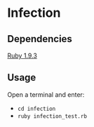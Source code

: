 Infection
===

Dependencies
---
[Ruby 1.9.3](https://www.ruby-lang.org/en/downloads/)

Usage
---
Open a terminal and enter:

* `cd infection`
* `ruby infection_test.rb`

